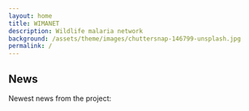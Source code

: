 ```yaml
---
layout: home
title: WIMANET
description: Wildlife malaria network
background: /assets/theme/images/chuttersnap-146799-unsplash.jpg
permalink: /
---
```

 
## News

Newest news from the project:
